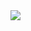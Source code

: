 <img src="https://media2.giphy.com/media/v1.Y2lkPTc5MGI3NjExa2ZoOTN1c3Jsb3F1Y3N2ZzYzZTh1YWk1ZWtxa3pmdXNkcmM0a2EzcyZlcD12MV9pbnRlcm5hbF9naWZfYnlfaWQmY3Q9Zw/0jaOjzamKrOab3GlL1/giphy.gif"/>
